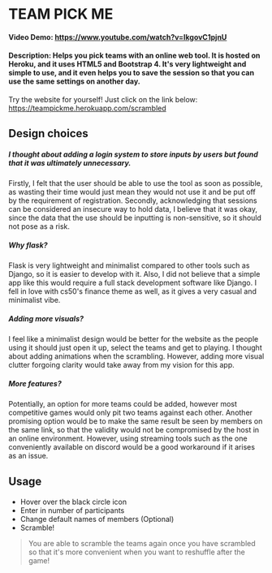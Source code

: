 

# TEAM PICK ME
#### Video Demo:  https://www.youtube.com/watch?v=IkgovC1pjnU
#### Description: Helps you pick teams with an online web tool. It is hosted on Heroku, and it uses HTML5 and Bootstrap 4. It's very lightweight and simple to use, and it even helps you to save the session so that you can use the same settings on another day.
Try the website for yourself! Just click on the link below:
https://teampickme.herokuapp.com/scrambled
## Design choices
##### I thought about adding a login system to store inputs by users but found that it was ultimately unnecessary.
Firstly, I felt that the user should be able to use the tool as soon as possible, as wasting their time would just mean they would not use it and be put off by the requirement of registration.
Secondly, acknowledging that sessions can be considered an insecure way to hold data, I believe that it was okay, since the data that the use should be inputting is non-sensitive, so it should not pose as a risk.

##### Why flask?
 Flask is very lightweight and minimalist compared to other tools such as Django, so it is easier to develop with it. Also, I did not believe that a simple app like this would require a full stack development software like Django. I fell in love with cs50's finance theme as well, as it gives a very casual and minimalist vibe.
 
##### Adding more visuals?
I feel like a minimalist design would be better for the website as the people using it should just open it up, select the teams and get to playing. I thought about adding animations when the scrambling. However, adding more visual clutter forgoing clarity would take away from my vision for this app.

##### More features?
Potentially, an option for more teams could be added, however most competitive games would only pit two teams against each other. Another promising option would be to make the same result be seen by members on the same link, so that the validity would not be compromised by the host in an online environment. However, using streaming tools such as the one conveniently available on discord would be a good workaround if it arises as an issue.

## Usage

####

 - Hover over the black circle icon
 - Enter in number of participants
 - Change default names of members (Optional)
 - Scramble!

> You are able to scramble the teams again once you have scrambled so that it's more convenient when you want to reshuffle after the game!
